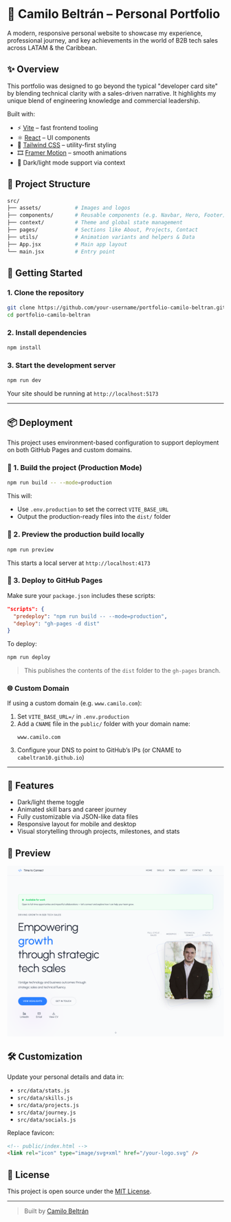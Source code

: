 # 💼 Camilo Beltrán – Personal Portfolio

A modern, responsive personal website to showcase my experience, professional journey, and key achievements in the world of B2B tech sales across LATAM & the Caribbean.

## ✨ Overview

This portfolio was designed to go beyond the typical "developer card site" by blending technical clarity with a sales-driven narrative. It highlights my unique blend of engineering knowledge and commercial leadership.

Built with:

- ⚡️ [Vite](https://vitejs.dev/) – fast frontend tooling
- ⚛️ [React](https://reactjs.org/) – UI components
- 🎨 [Tailwind CSS](https://tailwindcss.com/) – utility-first styling
- 🎞️ [Framer Motion](https://www.framer.com/motion/) – smooth animations
- 🌙 Dark/light mode support via context

## 📁 Project Structure

```bash
src/
├── assets/           # Images and logos
├── components/       # Reusable components (e.g. Navbar, Hero, Footer)
├── context/          # Theme and global state management
├── pages/            # Sections like About, Projects, Contact
├── utils/            # Animation variants and helpers & Data
├── App.jsx           # Main app layout
└── main.jsx          # Entry point
```

## 🚀 Getting Started

### 1. Clone the repository

```bash
git clone https://github.com/your-username/portfolio-camilo-beltran.git
cd portfolio-camilo-beltran
```

### 2. Install dependencies

```bash
npm install
```

### 3. Start the development server

```bash
npm run dev
```

Your site should be running at `http://localhost:5173`

---

## 📦 Deployment

This project uses environment-based configuration to support deployment on both GitHub Pages and custom domains.

### 🔨 1. Build the project (Production Mode)

```bash
npm run build -- --mode=production
```

This will:
- Use `.env.production` to set the correct `VITE_BASE_URL`
- Output the production-ready files into the `dist/` folder

### 🧪 2. Preview the production build locally

```bash
npm run preview
```

This starts a local server at `http://localhost:4173`

### 🚀 3. Deploy to GitHub Pages

Make sure your `package.json` includes these scripts:

```json
"scripts": {
  "predeploy": "npm run build -- --mode=production",
  "deploy": "gh-pages -d dist"
}
```

To deploy:

```bash
npm run deploy
```

> This publishes the contents of the `dist` folder to the `gh-pages` branch.

### 🌐 Custom Domain

If using a custom domain (e.g. `www.camilo.com`):

1. Set `VITE_BASE_URL=/` in `.env.production`
2. Add a `CNAME` file in the `public/` folder with your domain name:
   ```
   www.camilo.com
   ```
3. Configure your DNS to point to GitHub’s IPs (or CNAME to `cabeltran10.github.io`)

---

## 🧩 Features

- Dark/light theme toggle
- Animated skill bars and career journey
- Fully customizable via JSON-like data files
- Responsive layout for mobile and desktop
- Visual storytelling through projects, milestones, and stats

## 📸 Preview

![Portfolio Screenshot](./src/assets/preview.png)

## 🛠️ Customization

Update your personal details and data in:

- `src/data/stats.js`
- `src/data/skills.js`
- `src/data/projects.js`
- `src/data/journey.js`
- `src/data/socials.js`

Replace favicon:

```html
<!-- public/index.html -->
<link rel="icon" type="image/svg+xml" href="/your-logo.svg" />
```

## 📄 License

This project is open source under the [MIT License](LICENSE).

---

> Built by [Camilo Beltrán](https://www.linkedin.com/in/camilo-beltran-jimenez/)

